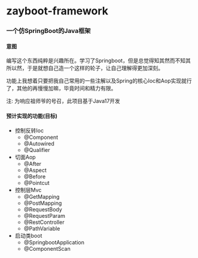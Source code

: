 # zayboot-framework
### 一个仿SpringBoot的Java框架

#### 意图

编写这个东西纯粹是兴趣所在。学习了Springboot，但是总觉得知其然而不知其所以然，于是就想自己造一个这样的轮子，让自己理解得更加深刻。

功能上我想着只要把我自己常用的一些注解以及Spring的核心Ioc和Aop实现就行了，其他的再慢慢加嘛，毕竟时间和精力有限。

注: 为响应祖师爷的号召，此项目基于Java17开发

#### 预计实现的功能(目标)

- 控制反转Ioc
  - @Component
  - @Autowired
  - @Qualifier
- 切面Aop
  - @After
  - @Aspect
  - @Before
  - @Pointcut
- 控制层Mvc
  - @GetMapping
  - @PostMapping
  - @RequestBody
  - @RequestParam
  - @RestController
  - @PathVariable
- 启动类boot
  - @SpringbootApplication
  - @ComponentScan
